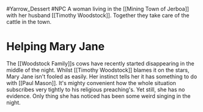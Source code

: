 #Yarrow_Dessert #NPC 
A woman living in the [[Mining Town of Jerboa]] with her husband [[Timothy Woodstock]]. Together they take care of the cattle in the town.
# Helping Mary Jane
The [[Woodstock Family]]s cows have recently started disappearing in the middle of the night. Whilst [[Timothy Woodstock]] blames it on the stars, Mary Jane isn't fooled as easily. Her instinct tells her it has something to do with [[Paul Mason]]. It's mighty convenient how the whole situation subscribes very tightly to his religious preaching's. Yet still, she has no evidence. Only thing she has noticed has been some weird singing in the night.